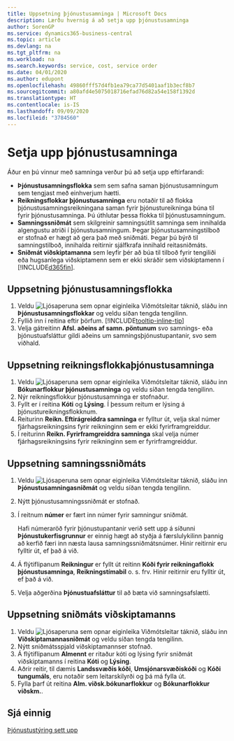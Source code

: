 ```yaml
---
title: Uppsetning þjónustusamninga | Microsoft Docs
description: Lærðu hvernig á að setja upp þjónustusamninga
author: SorenGP
ms.service: dynamics365-business-central
ms.topic: article
ms.devlang: na
ms.tgt_pltfrm: na
ms.workload: na
ms.search.keywords: service, cost, service order
ms.date: 04/01/2020
ms.author: edupont
ms.openlocfilehash: 49860fff57d4fb1ea79ca77d5401aaf1b3ecf8b7
ms.sourcegitcommit: a80afd4e5075018716efad76d82a54e158f1392d
ms.translationtype: HT
ms.contentlocale: is-IS
ms.lasthandoff: 09/09/2020
ms.locfileid: "3784560"
---
```

# <a name="set-up-service-contracts"></a>Setja upp þjónustusamninga
Áður en þú vinnur með samninga verður þú að setja upp eftirfarandi: 

* **Þjónustusamningsflokka** sem sem safna saman þjónustusamningum sem tengjast með einhverjum hætti.
* **Reikningsflokkar þjónustusamninga** eru notaðir til að flokka þjónustusamningsreikningana saman fyrir þjónustureikninga búna til fyrir þjónustusamninga. Þú úthlutar þessa flokka til þjónustusamningum.  
* **Samningssniðmát** sem skilgreinir samningsútlit samninga sem innihalda algengustu atriði í þjónustusamningum. Þegar þjónustusamningstilboð er stofnað er hægt að gera það með sniðmáti. Þegar þú býrð til samningstilboð, innihalda reitirnir sjálfkrafa innihald reitasniðmáts.
* **Sniðmát viðskiptamanna** sem leyfir þér að búa til tilboð fyrir tengiliði eða hugsanlega viðskiptamenn sem er ekki skráðir sem viðskiptamenn í [!INCLUDE[d365fin](includes/d365fin_md.md)].  

## <a name="to-set-up-a-service-contract-group"></a>Uppsetning þjónustusamningsflokka  
1. Veldu ![Ljósaperuna sem opnar eiginleika Viðmótsleitar](media/ui-search/search_small.png "Segðu mér hvað þú vilt gera") táknið, sláðu inn **Þjónustusamningsflokkar** og veldu síðan tengda tengilinn.  
2. Fyllið inn í reitina eftir þörfum. [!INCLUDE[tooltip-inline-tip](includes/tooltip-inline-tip_md.md)]
3. Velja gátreitinn **Afsl. aðeins af samn. pöntunum** svo samnings- eða þjónustuafsláttur gildi aðeins um samningsþjónustupantanir, svo sem viðhald.  

## <a name="to-set-up-a-service-contract-account-group"></a>Uppsetning reikningsflokkaþjónustusamninga  
1. Veldu ![Ljósaperuna sem opnar eiginleika Viðmótsleitar](media/ui-search/search_small.png "Segðu mér hvað þú vilt gera") táknið, sláðu inn **Bókunarflokkur þjónustusamninga** og veldu síðan tengda tengilinn.  
2. Nýr reikningsflokkur þjónustusamninga er stofnaður.   
3. Fyllt er í reitina **Kóti** og **Lýsing**. Í þessum reitum er lýsing á þjónustureikningsflokknum.  
4. Reiturinn **Reikn. Eftirágreiddra samninga** er fylltur út, velja skal númer fjárhagsreikningsins fyrir reikninginn sem er ekki fyrirframgreiddur.  
5. Í reiturinn **Reikn. Fyrirframgreiddra samninga** skal velja númer fjárhagsreikningsins fyrir reikninginn sem er fyrirframgreiddur.  

## <a name="to-set-up-a-contract-template"></a>Uppsetning samningssniðmáts  
1. Veldu ![Ljósaperuna sem opnar eiginleika Viðmótsleitar](media/ui-search/search_small.png "Segðu mér hvað þú vilt gera") táknið, sláðu inn **Þjónustusamningasniðmát** og veldu síðan tengda tengilinn.  
2. Nýtt þjónustusamningssniðmát er stofnað.  
3. Í reitnum **númer** er fært inn númer fyrir samningur sniðmát.  
  
     Hafi númeraröð fyrir þjónustupantanir verið sett upp á síðunni **Þjónustukerfisgrunnur** er einnig hægt að styðja á færslulykilinn þannig að kerfið færi inn næsta lausa samningssniðmátsnúmer. Hinir reitirnir eru fylltir út, ef það á við.  
  
4. Á flýtiflipanum **Reikningur** er fyllt út reitinn **Kóði fyrir reikningaflokk þjónustusamninga**, **Reikningstímabil** o. s. frv. Hinir reitirnir eru fylltir út, ef það á við.  
5. Velja aðgerðina **Þjónustuafsláttur** til að bæta við samningsafslætti.  

## <a name="to-set-up-a-customer-template"></a>Uppsetning sniðmáts viðskiptamanns  
1. Veldu ![Ljósaperuna sem opnar eiginleika Viðmótsleitar](media/ui-search/search_small.png "Segðu mér hvað þú vilt gera") táknið, sláðu inn **Viðskiptamannasniðmát** og veldu síðan tengda tengilinn.  
2. Nýtt  sniðmátsspjald viðskiptamannser stofnað.  
3. Á flýtiflipanum **Almennt** er ritaður kóti og lýsing fyrir sniðmát viðskiptamanns í reitina **Kóti** og **Lýsing**. 
4. Aðrir reitir, til dæmis **Landssvæðis kóði**, **Umsjónarsvæðiskóði** og **Kóði tungumáls**, eru notaðir sem leitarskilyrði og þá má fylla út.  
5. Fylla þarf út reitina **Alm. viðsk.bókunarflokkur** og **Bókunarflokkur viðskm.**.  

## <a name="see-also"></a>Sjá einnig
[Þjónustustýring sett upp](service-setup-service.md)